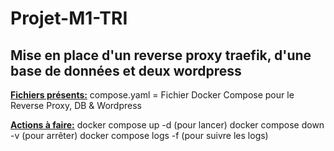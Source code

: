 # Projet-M1-TRI
## Mise en place d'un reverse proxy traefik, d'une base de données et deux wordpress

<ins>**Fichiers présents:**</ins>
compose.yaml = Fichier Docker Compose pour le Reverse Proxy, DB & Wordpress

<ins>**Actions à faire:**</ins>
docker compose up -d (pour lancer)
docker compose down -v (pour arrêter)
docker compose logs -f (pour suivre les logs)
